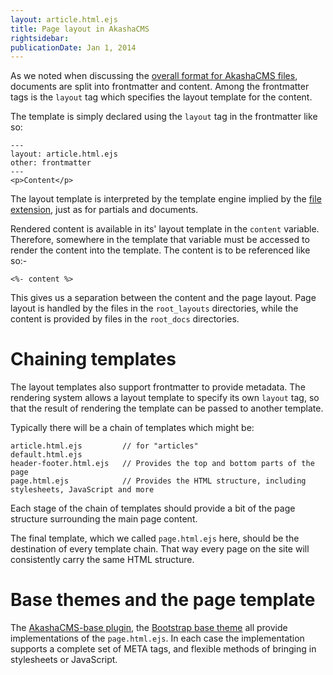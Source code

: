 ```yaml
---
layout: article.html.ejs
title: Page layout in AkashaCMS
rightsidebar:
publicationDate: Jan 1, 2014
---
```

As we noted when discussing the [overall format for AkashaCMS files](/akasharender/3-create-content.html), documents are split into frontmatter and content.  Among the frontmatter tags is the `layout` tag which specifies the layout template for the content.

The template is simply declared using the `layout` tag in the frontmatter like so:

    ---
    layout: article.html.ejs
    other: frontmatter
    ---
    <p>Content</p>

The layout template is interpreted by the template engine implied by the [file extension](/akasharender/3-create-content.html), just as for partials and documents.

Rendered content is available in its' layout template in the `content` variable.  Therefore, somewhere in the template that variable must be accessed to render the content into the template.  The content is to be referenced like so:-

    <%- content %>

This gives us a separation between the content and the page layout.  Page layout is handled by the files in the `root_layouts` directories, while the content is provided by files in the `root_docs` directories.

# Chaining templates

The layout templates also support frontmatter to provide metadata.  The rendering system allows a layout template to specify its own `layout` tag, so that the result of rendering the template can be passed to another template.

Typically there will be a chain of templates which might be:

    article.html.ejs         // for "articles"
    default.html.ejs
    header-footer.html.ejs   // Provides the top and bottom parts of the page
    page.html.ejs            // Provides the HTML structure, including stylesheets, JavaScript and more

Each stage of the chain of templates should provide a bit of the page structure surrounding the main page content.

The final template, which we called `page.html.ejs` here, should be the destination of every template chain.  That way every page on the site will consistently carry the same HTML structure.

# Base themes and the page template

The [AkashaCMS-base plugin](/plugins/base/index.html), the [Bootstrap base theme](/plugins/theme-bootstrap/index.html)<!-- and the [Boilerplate base theme](/plugins/theme-boilerplate.html) --> all provide implementations of the `page.html.ejs`.  In each case the implementation supports a complete set of META tags, and flexible methods of bringing in stylesheets or JavaScript.
